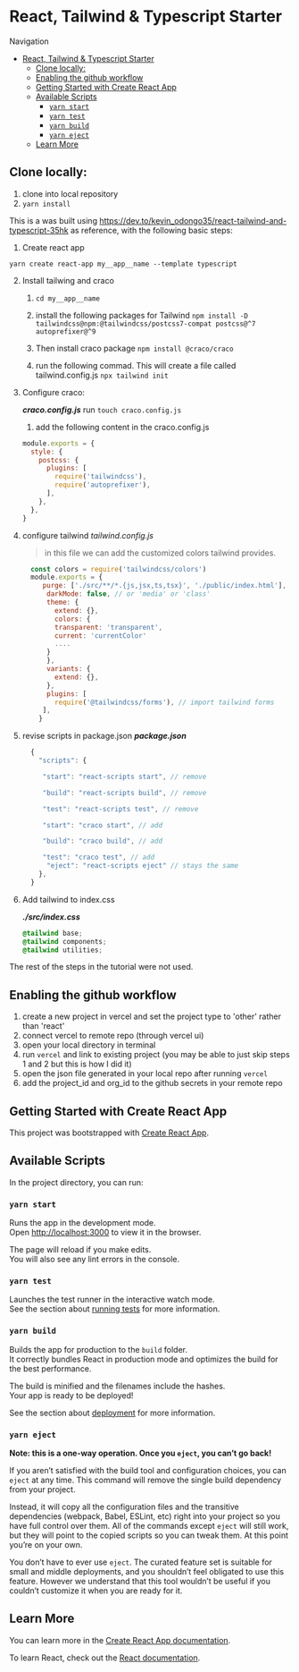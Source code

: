 # React, Tailwind & Typescript Starter


Navigation
- [React, Tailwind & Typescript Starter](#react-tailwind--typescript-starter)
  - [Clone locally:](#clone-locally)
  - [Enabling the github workflow](#enabling-the-github-workflow)
  - [Getting Started with Create React App](#getting-started-with-create-react-app)
  - [Available Scripts](#available-scripts)
    - [`yarn start`](#yarn-start)
    - [`yarn test`](#yarn-test)
    - [`yarn build`](#yarn-build)
    - [`yarn eject`](#yarn-eject)
  - [Learn More](#learn-more)

## Clone locally:
1. clone into local repository
2. `yarn install`

This is a was built using https://dev.to/kevin_odongo35/react-tailwind-and-typescript-35hk as reference, with the following basic steps:

1. Create react app
```
yarn create react-app my__app__name --template typescript
```

2. Install tailwing and craco


    1. `cd my__app__name`

    2. install the following packages for Tailwind
    `npm install -D tailwindcss@npm:@tailwindcss/postcss7-compat postcss@^7 autoprefixer@^9`

    3. Then install craco package
     `npm install @craco/craco`

    4. run the following commad. This will create a file called tailwind.config.js
    `npx tailwind init`


3. Configure craco:

    *__craco.config.js__*
     run `touch craco.config.js`

    1. add the following content in the craco.config.js
    ```javascript
    module.exports = {
      style: {
        postcss: {
          plugins: [
            require('tailwindcss'),
            require('autoprefixer'),
          ],
        },
      },
    }
    ```


4. configure tailwind
    *tailwind.config.js*
    > in this file we can add the customized colors tailwind provides.
    ```javascript
      const colors = require('tailwindcss/colors')
      module.exports = {
         purge: ['./src/**/*.{js,jsx,ts,tsx}', './public/index.html'],
          darkMode: false, // or 'media' or 'class'
          theme: {
            extend: {},
            colors: {
            transparent: 'transparent',
            current: 'currentColor'
            ....
          }
          },
          variants: {
            extend: {},
          },
          plugins: [
            require('@tailwindcss/forms'), // import tailwind forms
         ],
        }
      ```
    
5. revise scripts in package.json
      *__package.json__*
      ```javascript
        {
          "scripts": {

           "start": "react-scripts start", // remove

           "build": "react-scripts build", // remove

           "test": "react-scripts test", // remove

           "start": "craco start", // add

           "build": "craco build", // add

           "test": "craco test", // add
            "eject": "react-scripts eject" // stays the same
          },
        }
      ```
6. Add tailwind to index.css

      *__./src/index.css__*
      ```css
      @tailwind base;
      @tailwind components;
      @tailwind utilities;
      ```

The rest of the steps in the tutorial were not used. 

## Enabling the github workflow 
1. create a new project in vercel and set the project type to 'other' rather than 'react'
2. connect vercel to remote repo (through vercel ui)
3. open your local directory in terminal 
4. run `vercel` and link to existing project (you may be able to just skip steps 1 and 2 but this is how I did it)
5. open the json file generated in your local repo after running `vercel`
6. add the project_id and org_id to the github secrets in your remote repo 

## Getting Started with Create React App

This project was bootstrapped with [Create React App](https://github.com/facebook/create-react-app).

## Available Scripts

In the project directory, you can run:

### `yarn start`

Runs the app in the development mode.\
Open [http://localhost:3000](http://localhost:3000) to view it in the browser.

The page will reload if you make edits.\
You will also see any lint errors in the console.

### `yarn test`

Launches the test runner in the interactive watch mode.\
See the section about [running tests](https://facebook.github.io/create-react-app/docs/running-tests) for more information.

### `yarn build`

Builds the app for production to the `build` folder.\
It correctly bundles React in production mode and optimizes the build for the best performance.

The build is minified and the filenames include the hashes.\
Your app is ready to be deployed!

See the section about [deployment](https://facebook.github.io/create-react-app/docs/deployment) for more information.

### `yarn eject`

**Note: this is a one-way operation. Once you `eject`, you can’t go back!**

If you aren’t satisfied with the build tool and configuration choices, you can `eject` at any time. This command will remove the single build dependency from your project.

Instead, it will copy all the configuration files and the transitive dependencies (webpack, Babel, ESLint, etc) right into your project so you have full control over them. All of the commands except `eject` will still work, but they will point to the copied scripts so you can tweak them. At this point you’re on your own.

You don’t have to ever use `eject`. The curated feature set is suitable for small and middle deployments, and you shouldn’t feel obligated to use this feature. However we understand that this tool wouldn’t be useful if you couldn’t customize it when you are ready for it.

## Learn More

You can learn more in the [Create React App documentation](https://facebook.github.io/create-react-app/docs/getting-started).

To learn React, check out the [React documentation](https://reactjs.org/).
